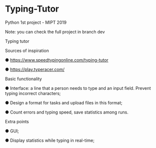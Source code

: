 # Typing-Tutor
Python 1st project - MIPT 2019

Note: you can check the full project in branch dev

Typing tutor

Sources of inspiration

● https://www.speedtypingonline.com/typing-tutor

● https://play.typeracer.com/

Basic functionality

● Interface: a line that a person needs to type and an input field. Prevent typing
incorrect characters;

● Design a format for tasks and upload files in this format;

● Count errors and typing speed, save statistics among runs.

Extra points

● GUI;

● Display statistics while typing in real-time;
